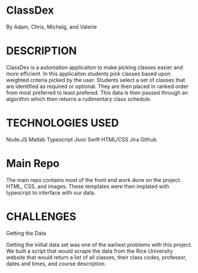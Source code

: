 # ClassDex
By Adam, Chris, Michelg, and Valerie

# DESCRIPTION
ClassDex is a automation applicaiton to make picking classes easier and more efficient. In this applicaiton students pick classes based upon weighted criteria picked by the user. 
Students select a set of classes that are identified as required or optional. They are then placed in ranked order from most preferred to least prefered. 
This data is then passed through an algorithm which then returns a rudimentary class schedule.

# TECHNOLOGIES USED
Node.JS
Matlab
Typescript
Json
Swift
HTML/CSS
Jira
Github

# Main Repo

The main repo contains most of the front end work done on the project. HTML, CSS, and images. These templates were then implated with typescript to interface with our data.

# CHALLENGES

Getting the Data

Getting the initial data set was one of the earliest problems with this project. We built a script that would scrape the data from the Rice University website that would return a list of all classes, their class codes, professor, dates and times, and course description. 
